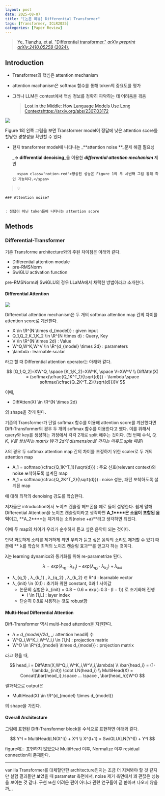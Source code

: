 ```yaml
---
layout: post
date: 2025-08-07
title: "[논문 리뷰] Differential Transformer"
tags: [Transformer, ICLR2025]
categories: [Paper Review]
---
```


> [Ye, Tianzhu, et al. "Differential transformer." ](https://arxiv.org/abs/2410.05258)[_arXiv preprint arXiv:2410.05258_](https://arxiv.org/abs/2410.05258)[ (2024).](https://arxiv.org/abs/2410.05258)



## Introduction

- Transformer의 핵심은 attention mechanism
- attention machanism은 softmax 함수를 통해 token의 중요도를 평가
- 그러나 LLM은 context에서 핵심 정보를 정확히 파악하는 데 어려움을 겪음

	> [Lost in the Middle: How Language Models Use Long Contextshttps://arxiv.org/abs/2307.03172](https://arxiv.org/abs/2307.03172)


![](https://prod-files-secure.s3.us-west-2.amazonaws.com/542b861c-36a8-4051-84e5-8804b6728dba/9083ea56-691a-4752-ae26-47f403431ac8/image.png?X-Amz-Algorithm=AWS4-HMAC-SHA256&X-Amz-Content-Sha256=UNSIGNED-PAYLOAD&X-Amz-Credential=ASIAZI2LB466RBXPSD3U%2F20251007%2Fus-west-2%2Fs3%2Faws4_request&X-Amz-Date=20251007T180119Z&X-Amz-Expires=3600&X-Amz-Security-Token=IQoJb3JpZ2luX2VjEBIaCXVzLXdlc3QtMiJGMEQCIF83HpnFkj9YBOuwESRRsaiwymzfrDVw6ahRVDPtxTAXAiATAn1biJrRsGk21%2F9oLNza1alh1FlpfkFHW%2FsmSdr8DCqIBAir%2F%2F%2F%2F%2F%2F%2F%2F%2F%2F8BEAAaDDYzNzQyMzE4MzgwNSIM9hFqJ48iohhNOKe%2FKtwDjLNLxsTlJtKZWUEp1H%2FVfwFjSSsv3IEQC0fTO3f9DOvaH5yaUnGtgAb7syO%2FfxVGoi%2BufuTcsnjv%2BTdk8MoPm2slWlfkwqJPDh0kePsl%2B8SSMKUJQXlgJnYAkK7mts5Or1TOXmzm8MOHbhAxFpcbaOF2PxUH0BdqpvY84vaeI4o%2BA81YO0az2AJxRLm3xumTUVGxnkInX3iH0lb%2BOT6rMpvOk1t4b0Xm0UQ0EietAnJ75OICrbWy%2BZA4ar1FbLQVXMeKXcUpxVupSu%2B6IGmZ8BnqZpeuMHK42byWY1pRg%2FnublAHKdY51jFeyLM98uB%2BQ0Uk3pdw%2BGdqR3gHh5AhzHlQgdwckCBN8XSWqEk4bdL3znF%2FRPVmsrmMrbVf5yRY%2BYF2hLluat09iRyo8462Z63YjnOLJac1LbKAZ0X0VS53jsh9Jib%2BklJyMByEV%2FVyt91v3JuqZ%2BhTRdm8kGPP9Ma6muXKoHQxKYpCoXUqaWB2NBwYH8oN8ghC68aTNQE40wfvqwskgwY1zBP6l3awKRkLrIXAEqoHfWGkD%2BxltxGUJ6oPdPiXBjHPaPuG68lPMt7BY6YArYgGP1FT3EgxM3zcKI7hq%2B3PF8dM5cc6befYjRpLlCyyJdXVj9Aw46CVxwY6pgEB6yS313nT76HGkhOOJLqMyfJT79zRZY5aZFYl3lkNPSgc1X5DoSAsN7bRuEDy90%2F%2Byy%2BuiSWf%2BoKYlVwXPg7F4Gkr86WD25CzZOS9etlSLSoX6zrpxEcXJMC7fcgQHwIjPFyCy8UOUd%2B5pYXFCsapa75wGeceB1FJpdTFzNUtMIWczPPeqbB5bOvbYW33hJGgFnVPx87Zxx7eddGQUR3jCSrZ2Wkf&X-Amz-Signature=a5c3ea7450cecf112454e9f882860dddc7f320ad1c453a930099a33a60056ad0&X-Amz-SignedHeaders=host&x-amz-checksum-mode=ENABLED&x-id=GetObject)


Figure 1의 왼쪽 그림을 보면 Transformer model이 정답에 낮은 attention score를 할당한 경향성을 확인할 수 있다.

- 현재 transformer model에 나타나는 _**attention noise **_문제 해결 필요성

	_**→ differential denoising**_을 이용한 _**differential attention mechanism**_ 제안


		<span class="notion-red">향상된 성능은 Figure 1의 두 세번째 그림 통해 확인 가능하다.</span>


> 💡 


	### Attention noise?


	: 정답이 아닌 token들에 나타나는 attention score



## Methods



### Differential-Transformer


기존 Transforme architecture와의 주된 차이점은 아래와 같다.

- Differential attention module
- pre-RMSNorm
- SwiGLU activation function

pre-RMSNorm과 SwiGLU의 경우 LLaMA에서 채택한 방법이라고 소개한다.



#### Differential Attention


![](https://prod-files-secure.s3.us-west-2.amazonaws.com/542b861c-36a8-4051-84e5-8804b6728dba/116d70b2-1963-4810-9167-f4c7d8a06e8f/image.png?X-Amz-Algorithm=AWS4-HMAC-SHA256&X-Amz-Content-Sha256=UNSIGNED-PAYLOAD&X-Amz-Credential=ASIAZI2LB466RBXPSD3U%2F20251007%2Fus-west-2%2Fs3%2Faws4_request&X-Amz-Date=20251007T180119Z&X-Amz-Expires=3600&X-Amz-Security-Token=IQoJb3JpZ2luX2VjEBIaCXVzLXdlc3QtMiJGMEQCIF83HpnFkj9YBOuwESRRsaiwymzfrDVw6ahRVDPtxTAXAiATAn1biJrRsGk21%2F9oLNza1alh1FlpfkFHW%2FsmSdr8DCqIBAir%2F%2F%2F%2F%2F%2F%2F%2F%2F%2F8BEAAaDDYzNzQyMzE4MzgwNSIM9hFqJ48iohhNOKe%2FKtwDjLNLxsTlJtKZWUEp1H%2FVfwFjSSsv3IEQC0fTO3f9DOvaH5yaUnGtgAb7syO%2FfxVGoi%2BufuTcsnjv%2BTdk8MoPm2slWlfkwqJPDh0kePsl%2B8SSMKUJQXlgJnYAkK7mts5Or1TOXmzm8MOHbhAxFpcbaOF2PxUH0BdqpvY84vaeI4o%2BA81YO0az2AJxRLm3xumTUVGxnkInX3iH0lb%2BOT6rMpvOk1t4b0Xm0UQ0EietAnJ75OICrbWy%2BZA4ar1FbLQVXMeKXcUpxVupSu%2B6IGmZ8BnqZpeuMHK42byWY1pRg%2FnublAHKdY51jFeyLM98uB%2BQ0Uk3pdw%2BGdqR3gHh5AhzHlQgdwckCBN8XSWqEk4bdL3znF%2FRPVmsrmMrbVf5yRY%2BYF2hLluat09iRyo8462Z63YjnOLJac1LbKAZ0X0VS53jsh9Jib%2BklJyMByEV%2FVyt91v3JuqZ%2BhTRdm8kGPP9Ma6muXKoHQxKYpCoXUqaWB2NBwYH8oN8ghC68aTNQE40wfvqwskgwY1zBP6l3awKRkLrIXAEqoHfWGkD%2BxltxGUJ6oPdPiXBjHPaPuG68lPMt7BY6YArYgGP1FT3EgxM3zcKI7hq%2B3PF8dM5cc6befYjRpLlCyyJdXVj9Aw46CVxwY6pgEB6yS313nT76HGkhOOJLqMyfJT79zRZY5aZFYl3lkNPSgc1X5DoSAsN7bRuEDy90%2F%2Byy%2BuiSWf%2BoKYlVwXPg7F4Gkr86WD25CzZOS9etlSLSoX6zrpxEcXJMC7fcgQHwIjPFyCy8UOUd%2B5pYXFCsapa75wGeceB1FJpdTFzNUtMIWczPPeqbB5bOvbYW33hJGgFnVPx87Zxx7eddGQUR3jCSrZ2Wkf&X-Amz-Signature=5ea541f4eb9c1d89c90026a8b1d70b2a268f0d9f130cb0ae953a0c0b8a4b43de&X-Amz-SignedHeaders=host&x-amz-checksum-mode=ENABLED&x-id=GetObject)


Differential attention mechanism은 두 개의 softmax attention map 간의 차이를 attention score로 계산한다.

- X \in \R^{N \times d\_{model}} : given input
- Q\_1,Q\_2,K\_1,K\_2 \in \R^{N \times d} : Query, Key
- V \in \R^{N \times 2d} : Value
- W^Q,W^K,W^V \in \R^{d\_{model} \times 2d} : parameters
- \lambda : learnable scalar

라고 할 때 Differential attention operator는 아래와 같다.


$$
[Q_1;Q_2]=XW^Q, \space [K_1;K_2]=XW^K, \space V=XW^V \\
DiffAttn(X) = (softmax(\cfrac{Q_1K^T_1}{\sqrt{d}}) - \lambda \space softmax(\cfrac{Q_2K^T_2}{\sqrt{d}}))V
$$


이때,

- DiffAtten(X) \in \R^{N \times 2d}

의 shape을 갖게 된다.


기존의 Transformer가 단일 softmax 함수를 이용해 attention score를 계산했다면 Diff-Transformer의 경우 두 개의 softmax 함수를 이용한다고 했다. 이를 위해서 query와 key를 생성하는 과정에서 각각 2개로 split 해주는 것이다. <span class="notion-red">(첫 번째 수식, </span><span class="notion-red">_Q, K, V를 생성하는 matrix W가 2d의 dismension을 가지는 이유도 split 때문_</span><span class="notion-red">)</span>


 λ의 경우 두 softmax attention map 간의 차이를 조정하기 위한 scaler로 두 개의 attention map

- A\_1 = softmax(\cfrac{Q\_1K^T\_1}{\sqrt{d}}) : 주요 신호(relevant context)와 noise 포착하도록 설계된 map
- A\_1 = softmax(\cfrac{Q\_2K^T\_2}{\sqrt{d}}) : noise 성분, 패턴 포착하도록 설계된 map 

에 대해 최적의 denoising 강도를 학습한다.


저자들은 introduction에서 노이즈 캔슬링 헤드폰을 예로 들어 설명한다. 쉽게 말해 Differential Attention을 노이즈 캔슬링이라고 생각하면 **A\_1****은 소음이 포함된 음악**이고, **A\_2****는 제거되는 소리(noise +a)**라고 생각하면 되겠다. 


이때 두 map의 차이가 우리가 순수하게 듣고 싶은 음악이 되는 것이다. 


만약 과도하게 소리를 제거하게 되면 우리가 듣고 싶은 음악의 소리도 제거할 수 있기 때문에 ** λ를 학습해 최적의 노이즈 캔슬링 효과**를 얻고자 하는 것이다.


λ는 learning dynamics와 동기화를 위해 re-parametrize 된다.


$$
\lambda = exp(\lambda_{q_1} \cdot \lambda_{k_1}) - exp(\lambda_{q_2} \cdot \lambda_{k_2}) + \lambda_{init}
$$

- λ\_{q\_1} , λ\_{k\_1} , λ\_{q\_2} , λ\_{k\_2} ∈ R^d : learnable vector
- λ\_{init} \in (0,1) : 초기화 위한 constant, 0과 1 사이값
	- 논문의 실험은 λ\_{init} = 0.8 − 0.6 × exp(−0.3 · (l − 1)) 로 초기화해 진행
		- l \in [1,L] : layer index
	- 단순히 0.8로 사용하는 것도 robust함


#### **Multi-Head Differential Attention**


Diff-Transformer 역시 multi-head attention을 지원한다.

- _h = d\_{model}/2d__ _: attention head의 수
- W^Q\_i,W^K\_i,W^V\_i,i \in [1,h] : projection matrix
- W^O \in \R^{d\_{model} \times d\_{model}} : projection matrix

라고 했을 때,


$$
head_i = DiffAttn(X;W^Q_i,W^K_i,W^V_i,\lambda) \\
\bar{head_i} = (1-\lambda_{init}) \cdot LN(head_i) \\
MultiHead(X) = Concat(\bar{head_i},\space ... \space , \bar{head_h})W^O
$$


결과적으로 output은

- MultiHead(X) \in \R^{d\_{model} \times d\_{model}}

의 shape을 가진다.



#### Overall Architecture


그림에 표현된 Diff-Transformer block을 수식으로 표현하면 아래와 같다.


$$
Y^l = MultiHead(LN(X^l)) + X^l \\
X^{l+1} = SwiGLU(LN(Y^l)) + Y^l
$$


figure에는 표현하지 않았으나 MultiHead 이후, Normalize 이후 residual connection이 존재한다.


---


vanilla Transformer를 대체할만한 architecture인지는 조금 더 지켜봐야 할 것 같지만 실험 결과들만 보았을 때 parameter 측면에서, noise 제거 측면에서 꽤 괜찮은 성능을 보이는 것 같다. 구현 또한 어려운 편이 아니라 관련 연구들이 곧 쏟아져 나오지 않을까,,,

